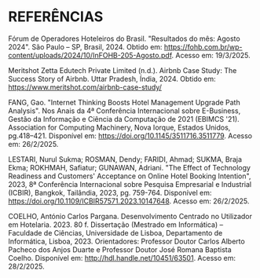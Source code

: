 # REFERÊNCIAS

Fórum de Operadores Hoteleiros do Brasil. "Resultados do mês: Agosto 2024". São Paulo – SP, Brasil, 2024. Obtido em: https://fohb.com.br/wp-content/uploads/2024/10/InFOHB-205-Agosto.pdf. Acesso em: 19/3/2025. 

 

Meritshot Zetta Edutech Private Limited (n.d.). Airbnb Case Study: The Success Story of Airbnb. Uttar Pradesh, Índia, 2024. Obtido em: https://www.meritshot.com/airbnb-case-study/ 

 

FANG, Gao. "Internet Thinking Boosts Hotel Management Upgrade Path Analysis". Nos Anais da 4ª Conferência Internacional sobre E-Business, Gestão da Informação e Ciência da Computação de 2021 (EBIMCS '21). Association for Computing Machinery, Nova Iorque, Estados Unidos, pg.418–421. Disponível em: https://doi.org/10.1145/3511716.3511779. Acesso em: 26/2/2025. 

 

LESTARI, Nurul Sukma; ROSMAN, Dendy; FARIDI, Ahmad; SUKMA, Braja Ekma; ROKHMAH, Safiatur; GUNAWAN, Adriani. "The Effect of Technology Readiness and Customers' Acceptance on Online Hotel Booking Intention", 2023, 8ª Conferência Internacional sobre Pesquisa Empresarial e Industrial (ICBIR), Bangkok, Tailândia, 2023, pg. 759-764. Disponível em: https://doi.org/10.1109/ICBIR57571.2023.10147648. Acesso em: 26/2/2025.  

 

COELHO, António Carlos Pargana. Desenvolvimento Centrado no Utilizador em Hotelaria. 2023. 80 f. Dissertação (Mestrado em Informática) – Faculdade de Ciências, Universidade de Lisboa, Departamento de Informática, Lisboa, 2023. Orientadores: Professor Doutor Carlos Alberto Pacheco dos Anjos Duarte e Professor Doutor José Romana Baptista Coelho. Disponível em: http://hdl.handle.net/10451/63501. Acesso em: 28/2/2025. 
